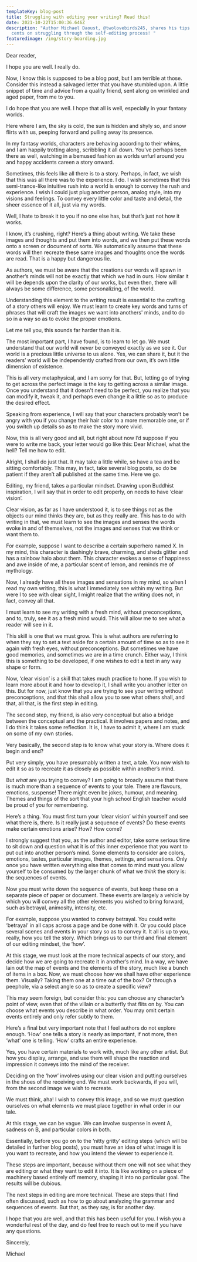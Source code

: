 ```yaml
---
templateKey: blog-post
title: Struggling with editing your writing? Read this!
date: 2021-10-22T15:00:36.646Z
description: "Author Michael Daoust, @twolovebirds245, shares his tips and two
  cents on struggling through the self-editing process! "
featuredimage: /img/story-boarding.jpg
---
```

Dear reader,

 I hope you are well. I really do.

Now, I know this is supposed to be a blog post, but I am terrible at those. Consider this instead a salvaged letter that you have stumbled upon. A little snippet of time and advice from a quality friend, sent along on wrinkled and aged paper, from me to you.

I do hope that you are well. I hope that all is well, especially in your fantasy worlds.

Here where I am, the sky is cold, the sun is hidden and shyly so, and snow flirts with us, peeping forward and pulling away its presence.

In my fantasy worlds, characters are behaving according to their whims, and I am happily trotting along, scribbling it all down. You’ve perhaps been there as well, watching in a bemused fashion as worlds unfurl around you and happy accidents careen a story onward.

Sometimes, this feels like all there is to a story. Perhaps, in fact, we wish that this was all there was to the experience. I do. I wish sometimes that this semi-trance-like intuitive rush into a world is enough to convey the rush and experience. I wish I could just plug another person, analog style, into my visions and feelings. To convey every little color and taste and detail, the sheer essence of it all, just via my words.

Well, I hate to break it to you if no one else has, but that’s just not how it works.

I know, it’s crushing, right? Here’s a thing about writing. We take these images and thoughts and put them into words, and we then put these words onto a screen or document of sorts. We automatically assume that these words will then recreate these same images and thoughts once the words are read. That is a happy but dangerous lie.

As authors, we must be aware that the creations our words will spawn in another’s minds will not be exactly that which we had in ours. How similar it will be depends upon the clarity of our works, but even then, there will always be some difference, some personalizing, of the world.

Understanding this element to the writing result is essential to the crafting of a story others will enjoy. We must learn to create key words and turns of phrases that will craft the images we want into anothers' minds, and to do so in a way so as to evoke the proper emotions.

Let me tell you, this sounds far harder than it is.

The most important part, I have found, is to learn to let go. We must understand that our world will *never* be conveyed exactly as we see it. Our world is a precious little universe to us alone. Yes, we can share it, but it the readers’ world will be independently crafted from our own, it’s own little dimension of existence.

This is all very metaphysical, and I am sorry for that. But, letting go of trying to get across the perfect image is the key to getting across a similar image. Once you understand that it doesn't need to be perfect, you realize that you can modify it, tweak it, and perhaps even change it a little so as to produce the desired effect.

Speaking from experience, I will say that your characters probably won’t be angry with you if you change their hair color to a more memorable one, or if you switch up details so as to make the story more vivid.

Now, this is all very good and all, but right about now I’d suppose if you were to write me back, your letter would go like this: Dear Michael, what the hell? Tell me how to edit.

Alright, I shall do just that. It may take a little while, so have a tea and be sitting comfortably. This may, in fact, take several blog posts, so do be patient if they aren’t all published at the same time. Here we go.

Editing, my friend, takes a particular mindset. Drawing upon Buddhist inspiration, I will say that in order to edit properly, on needs to have ‘clear vision’.

Clear vision, as far as I have understood it, is to see things not as the objects our mind thinks they are, but as they really are. This has to do with writing in that, we must learn to see the images and senses the words evoke in and of themselves, not the images and senses that we think or want them to.

For example, suppose I want to describe a certain superhero named X. In my mind, this character is dashingly brave, charming, and sheds glitter and has a rainbow halo about them. This character evokes a sense of happiness and awe inside of me, a particular scent of lemon, and reminds me of mythology.

Now, I already have all these images and sensations in my mind, so when I read my own writing, this is what I immediately see within my writing. But were I to see with clear sight, I might realize that the writing does not, in fact, convey all that.

I must learn to see my writing with a fresh mind, without preconceptions, and to, truly, see it as a fresh mind would. This will allow me to see what a reader will see in it.

This skill is one that we must grow. This is what authors are referring to when they say to set a text aside for a certain amount of time so as to see it again with fresh eyes, without preconceptions. But sometimes we have good memories, and sometimes we are in a time crunch. Either way, I think this is something to be developed, if one wishes to edit a text in any way shape or form.

Now, ‘clear vision’ is a skill that takes much practice to hone. If you wish to learn more about it and how to develop it, I shall write you another letter on this. But for now, just know that you are trying to see your writing without preconceptions, and that this shall allow you to see what others shall, and that, all that, is the first step in editing.

The second step, my friend, is also very conceptual but also a bridge between the conceptual and the practical. It involves papers and notes, and I do think it takes some reflection. It is, I have to admit it, where I am stuck on some of my own stories.

Very basically, the second step is to know what your story is. Where does it begin and end?

Put very simply, you have presumably written a text, a tale. You now wish to edit it so as to recreate it as closely as possible within another’s mind.

But *what* are you trying to convey? I am going to broadly assume that there is much more than a sequence of events to your tale. There are flavours, emotions, suspense! There might even be jokes, humour, and meaning. Themes and things of the sort that your high school English teacher would be proud of you for remembering.

Here’s a thing. You must first turn your ‘clear vision’ within yourself and see what there is, there. Is it really just a sequence of events? Do these events make certain emotions arise? How? How come?

I strongly suggest that you, as the author and editor, take some serious time to sit down and question what it is of this inner experience that you want to put out into another person’s mind. Some elements to consider are colors, emotions, tastes, particular images, themes, settings, and sensations. Only once you have written everything else that comes to mind must you allow yourself to be consumed by the larger chunk of what we *think* the story is: the sequences of events.

Now you must write down the sequence of events, but keep these on a separate piece of paper or document. These events are largely a vehicle by which you will convey all the other elements you wished to bring forward, such as betrayal, animosity, intensity, etc.

For example, suppose you wanted to convey betrayal. You could write ‘betrayal’ in all caps across a page and be done with it. Or you could place several scenes and events in your story so as to convey it. It all is up to you, really, how you tell the story. Which brings us to our third and final element of our editing mindset, the ‘how’.

At this stage, we must look at the more technical aspects of our story, and decide how we are going to recreate it in another’s mind. In a way, we have lain out the map of events and the elements of the story, much like a bunch of items in a box. Now, we must choose how we shall have other experience them. Visually? Taking them one at a time out of the box? Or through a peephole, via a select angle so as to create a specific view?

This may seem foreign, but consider this: you can choose any character’s point of view, even that of the villain or a butterfly that flits on by. You can choose what events you describe in what order. You may omit certain events entirely and only refer subtly to them.

Here’s a final but very important note that I feel authors do not explore enough. ‘How’ one tells a story is nearly as important, if not more, then ‘what’ one is telling. ‘How’ crafts an entire experience.

Yes, you have certain materials to work with, much like any other artist. But how you display, arrange, and use them will shape the reaction and impression it conveys into the mind of the receiver.

Deciding on the ‘how’ involves using our clear vision and putting ourselves in the shoes of the receiving end. We must work backwards, if you will, from the second image we wish to recreate.

We must think, aha! I wish to convey this image, and so we must question ourselves on what elements we must place together in what order in our tale.

At this stage, we can be vague. We can involve suspense in event A, sadness on B, and particular colors in both.

Essentially, before you go on to the ‘nitty gritty’ editing steps (which will be detailed in further blog posts), you must have an idea of what image it is you want to recreate, and how you intend the viewer to experience it.

These steps are important, because without them one will not see what they are editing or what they want to edit it into. It is like working on a piece of machinery based entirely off memory, shaping it into no particular goal. The results will be dubious.

The next steps in editing are more technical. These are steps that I find often discussed, such as how to go about analyzing the grammar and sequences of events. But that, as they say, is for another day.

I hope that you are well, and that this has been useful for you. I wish you a wonderful rest of the day, and do feel free to reach out to me if you have any questions.

Sincerely,

Michael